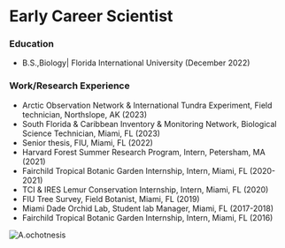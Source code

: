 # Early Career Scientist 

### Education 
* B.S.,Biology| Florida International University (December 2022)

### Work/Research Experience 
* Arctic Observation Network & International Tundra Experiment, Field technician, Northslope, AK (2023)
* South Florida & Caribbean Inventory & Monitoring Network, Biological Science Technician, Miami, FL (2023)
* Senior thesis, FIU, Miami, FL (2022)
* Harvard Forest Summer Research Program, Intern, Petersham, MA (2021)
* Fairchild Tropical Botanic Garden Internship, Intern, Miami, FL (2020-2021)
* TCI & IRES Lemur Conservation Internship, Intern, Miami, FL	(2020)
* FIU Tree Survey, Field Botanist, Miami, FL (2019)
* Miami Dade Orchid Lab, Student lab Manager, Miami, FL (2017-2018)
* Fairchild Tropical Botanic Garden Internship, Intern, Miami, FL	(2016)


![A.ochotnesis](assests/img/Androsace_ochotensis_github.png)


